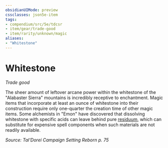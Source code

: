 ```yaml
---
obsidianUIMode: preview
cssclasses: json5e-item
tags:
- compendium/src/5e/tdcsr
- item/gear/trade-good
- item/rarity/unknown/magic
aliases: 
- "Whitestone"
---
```

# Whitestone
*Trade good*  


The sheer amount of leftover arcane power within the whitestone of the "Alabaster Sierra" mountains is incredibly receptive to enchantment. Magic items that incorporate at least an ounce of whitestone into their construction require only one-quarter the creation time of other magic items. Some alchemists in "Emon" have discovered that dissolving whitestone with specific acids can leave behind pure [residuum](2-Mechanics/CLI/items/residuum-tdcsr.md), which can substitute for expensive spell components when such materials are not readily available.

*Source: Tal'Dorei Campaign Setting Reborn p. 75*